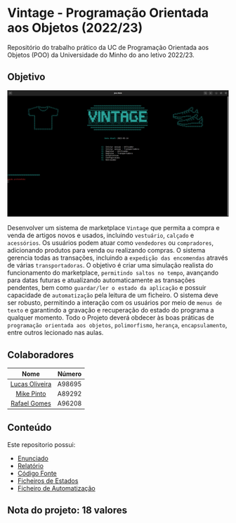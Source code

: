 # Vintage - Programação Orientada aos Objetos (2022/23)

Repositório do trabalho prático da UC de Programação Orientada aos Objetos (POO) da Universidade do Minho do ano letivo 2022/23.

## Objetivo

![Vintage](./Vintage.png)

Desenvolver um sistema de marketplace `Vintage` que permita a compra e venda de artigos novos e usados, incluindo `vestuário`, `calçado` e `acessórios`. Os usuários podem atuar como `vendedores` ou `compradores`, adicionando produtos para venda ou realizando compras. O sistema gerencia todas as transações, incluindo a `expedição das encomendas` através de várias `transportadoras`. O objetivo é criar uma simulação realista do funcionamento do marketplace, `permitindo saltos no tempo`, avançando para datas futuras e atualizando automaticamente as transações pendentes, bem como `guardar/ler o estado da aplicação` e possuir capacidade de `automatização` pela leitura de um ficheiro. O sistema deve ser robusto, permitindo a interação com os usuários por meio de `menus de texto` e garantindo a gravação e recuperação do estado do programa a qualquer momento. Todo o Projeto deverá obdecer às boas práticas de `programação orientada aos objetos`, `polimorfismo`, `herança`, `encapsulamento`, entre outros lecionado nas aulas.

## Colaboradores

<div align="center">

|    **Nome**    | **Número** |
|:--------------:|:----------:|
| [Lucas Oliveira](https://github.com/LucasOli20) |   A98695   |
|   [Mike Pinto](https://github.com/mrmikept)   |   A89292   |
|  [Rafael Gomes](https://github.com/RafaGomes1) |   A96208   |

</div>

## Conteúdo

Este repositorio possui:

- [Enunciado](./enunciado.pdf)
- [Relatório](./report.pdf)
- [Código Fonte](./Project/src/)
- [Ficheiros de Estados](./Project/Estados/)
- [Ficheiro de Automatização](./Project/Automatizacao/dataset.csv)

## Nota do projeto: 18 valores
